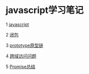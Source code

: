 # javascript学习笔记

1 [javascript](https://github.com/luofengmacheng/web_learning/blob/master/javascript/javascript.md)

2 [闭包](https://github.com/luofengmacheng/web_learning/blob/master/javascript/closure.md)

3 [prototype原型链](https://github.com/luofengmacheng/web_learning/blob/master/javascript/prototype.md)

4 [跨域访问问题](https://github.com/luofengmacheng/web_learning/blob/master/javascript/cors.md)

5 [Promise总结](https://github.com/luofengmacheng/web_learning/blob/master/javascript/promise.md)